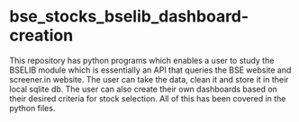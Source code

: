 # bse_stocks_bselib_dashboard-creation
This repository has python programs which enables a user to study the BSELIB module which is essentially an API that queries the BSE website and screener.in website.
The user can take the data, clean it and store it in their local sqlite db. 
The user can also create their own dashboards  based on their desired criteria for stock selection. All of this has been covered in the python files. 
